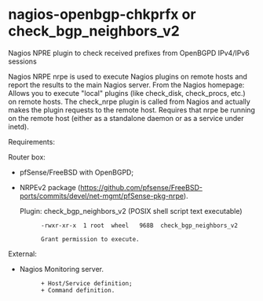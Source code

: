 # nagios-openbgp-chkprfx or check_bgp_neighbors_v2

Nagios NPRE plugin to check received prefixes from OpenBGPD IPv4/IPv6 sessions

Nagios NRPE nrpe is used to execute Nagios plugins on remote hosts and report the results to the main Nagios server. From the Nagios homepage: Allows you to execute "local" plugins (like check_disk, check_procs, etc.) on remote hosts. The check_nrpe plugin is called from Nagios and actually makes the plugin requests to the remote host. Requires that nrpe be running on the remote host (either as a standalone daemon or as a service under inetd). 

Requirements:

Router box:
- pfSense/FreeBSD with OpenBGPD;
- NRPEv2 package (https://github.com/pfsense/FreeBSD-ports/commits/devel/net-mgmt/pfSense-pkg-nrpe).

   Plugin:  check_bgp_neighbors_v2 (POSIX shell script text executable)

            -rwxr-xr-x  1 root  wheel   968B  check_bgp_neighbors_v2

            Grant permission to execute.


External:
- Nagios Monitoring server.

            + Host/Service definition;
            + Command definition.
                                                        
